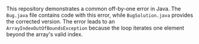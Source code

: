 This repository demonstrates a common off-by-one error in Java. The `Bug.java` file contains code with this error, while `BugSolution.java` provides the corrected version.  The error leads to an `ArrayIndexOutOfBoundsException` because the loop iterates one element beyond the array's valid index.